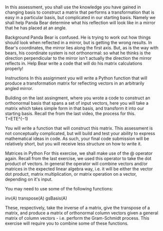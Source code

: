 In this assessment, you shall use the knowledge you have gained in  changing basis to construct a matrix that performs a transformation that  is easy in a particular basis, but complicated in our starting basis. Namely we shall help Panda Bear determine what his reflection will look like in a mirror that he has placed at an angle.

Background
Panda Bear is confused. He is trying to work out how things should look when reflected in a mirror, but is getting the wrong results. In Bear's coordinates, the mirror lies along the first axis. But, as is the way with bears, his coordinate system is not orthonormal: so what he thinks is the direction perpendicular to the mirror isn't actually the direction the mirror reflects in. Help Bear write a code that will do his matrix calculations properly!

Instructions
In this assignment you will write a Python function that will produce a transformation matrix for reflecting vectors in an arbitrarily angled mirror.

Building on the last assingment, where you wrote a code to construct an orthonormal basis that spans a set of input vectors, here you will take a matrix which takes simple form in that basis, and transform it into our starting basis. Recall the from the last video, the process for this. 
T=ETE^(−1)

You will write a function that will construct this matrix. This assessment is not conceptually complicated, but will build and test your ability to express mathematical ideas in code. As such, your final code submission will be relatively short, but you will receive less structure on how to write it.

Matrices in Python
For this exercise, we shall make use of the @ operator again. Recall from the last exercise, we used this operator to take the dot product of vectors. In general the operator will combine vectors and/or matrices in the expected linear algebra way, i.e. it will be either the vector dot product, matrix multiplication, or matrix operation on a vector, depending on it's input. 

You may need to use some of the following functions:

inv(A)
transpose(A)
gsBasis(A)

These, respectively, take the inverse of a matrix, give the transpose of a matrix, and produce a matrix of orthonormal column vectors given a general matrix of column vectors - i.e. perform the Gram-Schmidt process. This exercise will require you to combine some of these functions.